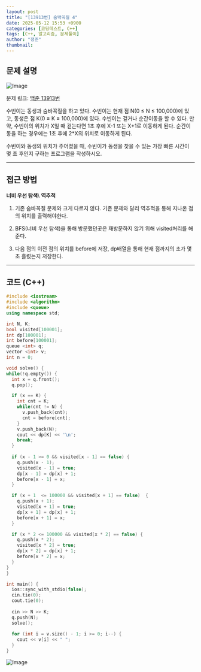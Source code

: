 ```yaml
---
layout: post
title: "[13913번] 숨박꼭질 4"
date: 2025-05-12 15:53 +0900
categories: [코딩테스트, C++]
tags: [C++, 알고리즘, 문제풀이]
author: "정준"
thumbnail: 
---
```


## 문제 설명

![Image](https://github.com/user-attachments/assets/1adab211-7058-4fb1-b32a-fda9ff1cd389)

문제 링크: [백준 13913번](https://www.acmicpc.net/problem/13913)

수빈이는 동생과 숨바꼭질을 하고 있다. 수빈이는 현재 점 N(0 ≤ N ≤ 100,000)에 있고, 동생은 점 K(0 ≤ K ≤ 100,000)에 있다. 수빈이는 걷거나 순간이동을 할 수 있다. 만약, 수빈이의 위치가 X일 때 걷는다면 1초 후에 X-1 또는 X+1로 이동하게 된다. 순간이동을 하는 경우에는 1초 후에 2*X의 위치로 이동하게 된다.

수빈이와 동생의 위치가 주어졌을 때, 수빈이가 동생을 찾을 수 있는 가장 빠른 시간이 몇 초 후인지 구하는 프로그램을 작성하시오.

---

## 접근 방법

**너비 우선 탐색**\\
**역추적**

1. 기존 숨바꼭질 문제와 크게 다르지 않다. 기존 문제와 달리 역추적을 통해 지나온 점의 위치를 출력해야한다.

2. BFS(너비 우선 탐색)을 통해 방문했던곳은 재방문하지 않기 위해 visited처리를 해준다.

3. 다음 점의 이전 점의 위치를 before에 저장, dp배열을 통해 현재 점까지의 초가 몇초 흘렀는지 저장한다.

---

## 코드 (C++)

```cpp
#include <iostream>
#include <algorithm>
#include <queue>
using namespace std;

int N, K;
bool visited[100001];
int dp[100001];
int before[100001];
queue <int> q;
vector <int> v;
int n = 0;

void solve() {
while(!q.empty()) {
  int x = q.front();
  q.pop();

  if (x == K) {
    int cnt = K;
    while(cnt != N) {
      v.push_back(cnt);
      cnt = before[cnt];
    }
    v.push_back(N);
    cout << dp[K] << '\n';
    break;
  }
  
  if (x - 1 >= 0 && visited[x - 1] == false) {
    q.push(x - 1);
    visited[x - 1] = true;
    dp[x - 1] = dp[x] + 1;
    before[x - 1] = x;
  }

  if (x + 1  <= 100000 && visited[x + 1] == false)  {
    q.push(x + 1); 
    visited[x + 1] = true;
    dp[x + 1] = dp[x] + 1;
    before[x + 1] = x;
  }

  if (x * 2 <= 100000 && visited[x * 2] == false) {
    q.push(x * 2);
    visited[x * 2] = true;
    dp[x * 2] = dp[x] + 1;
    before[x * 2] = x;
  }
}
}

int main() { 
  ios::sync_with_stdio(false);
  cin.tie(0);
  cout.tie(0);
  
  cin >> N >> K;
  q.push(N);
  solve();
  
  for (int i = v.size() - 1; i >= 0; i--) {
    cout << v[i] << " ";
  }
}


```

![Image](https://github.com/user-attachments/assets/53053ed0-7ce9-43ca-9770-90d84355602c)
